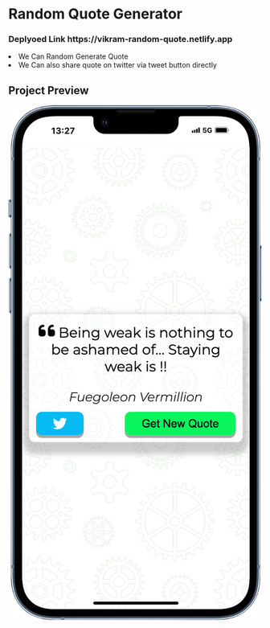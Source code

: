 <h1>Random Quote Generator </h1>

<h3>Deplyoed Link https://vikram-random-quote.netlify.app</h3>

<li>We Can Random Generate Quote </li>
<li>We Can also share quote on twitter via tweet button directly</li>

 <h2>Project Preview </h2>
 
![Project Preview](https://github.com/VikramSingh39/Quote-Generator/blob/main/random%20quote.png)
